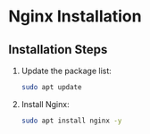 # Nginx Installation

## Installation Steps

1. Update the package list:
   ```bash
   sudo apt update
   ```

2. Install Nginx:
   ```bash
   sudo apt install nginx -y
   ```